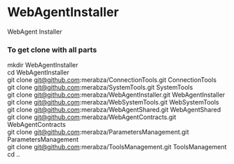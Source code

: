 # WebAgentInstaller
WebAgent Installer

### To get clone with all parts ###

mkdir WebAgentInstaller  
cd WebAgentInstaller  
git clone git@github.com:merabza/ConnectionTools.git ConnectionTools  
git clone git@github.com:merabza/SystemTools.git SystemTools  
git clone git@github.com:merabza/WebAgentInstaller.git WebAgentInstaller  
git clone git@github.com:merabza/WebSystemTools.git WebSystemTools  
git clone git@github.com:merabza/WebAgentShared.git WebAgentShared  
git clone git@github.com:merabza/WebAgentContracts.git WebAgentContracts  
git clone git@github.com:merabza/ParametersManagement.git ParametersManagement  
git clone git@github.com:merabza/ToolsManagement.git ToolsManagement  
cd ..  


